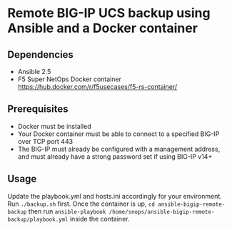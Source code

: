 # Remote BIG-IP UCS backup using Ansible and a Docker container

## Dependencies
- Ansible 2.5
- F5 Super NetOps Docker container https://hub.docker.com/r/f5usecases/f5-rs-container/

## Prerequisites
- Docker must be installed
- Your Docker container must be able to connect to a specified BIG-IP over TCP port 443
- The BIG-IP must already be configured with a management address, and must already have a strong password set if using BIG-IP v14+

## Usage
Update the playbook.yml and hosts.ini accordingly for your environment. Run `./backup.sh` first. Once the container is up, `cd ansible-bigip-remote-backup` then run `ansible-playbook /home/snops/ansible-bigip-remote-backup/playbook.yml` inside the container.
